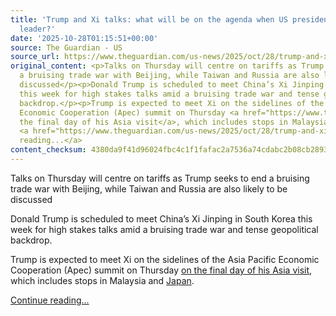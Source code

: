 ```yaml
---
title: 'Trump and Xi talks: what will be on the agenda when US president meets China’s
  leader?'
date: '2025-10-28T01:15:51+00:00'
source: The Guardian - US
source_url: https://www.theguardian.com/us-news/2025/oct/28/trump-and-xi-talks-what-will-be-on-the-agenda-when-us-president-meets-chinas-leader
original_content: <p>Talks on Thursday will centre on tariffs as Trump seeks to end
  a bruising trade war with Beijing, while Taiwan and Russia are also likely to be
  discussed</p><p>Donald Trump is scheduled to meet China’s Xi Jinping in South Korea
  this week for high stakes talks amid a bruising trade war and tense geopolitical
  backdrop.</p><p>Trump is expected to meet Xi on the sidelines of the Asia Pacific
  Economic Cooperation (Apec) summit on Thursday <a href="https://www.theguardian.com/us-news/2025/oct/24/trump-asia-tour-key-questions-xi-jinping-china-japan-south-korea-malaysia">on
  the final day of his Asia visit</a>, which includes stops in Malaysia and <a href="https://www.theguardian.com/world/2025/oct/27/japans-new-pm-will-hope-the-abe-effect-endears-trump-to-her-at-crucial-talks">Japan</a>.</p>
  <a href="https://www.theguardian.com/us-news/2025/oct/28/trump-and-xi-talks-what-will-be-on-the-agenda-when-us-president-meets-chinas-leader">Continue
  reading...</a>
content_checksum: 4380da9f41d96024fbc4c1f1fafac2a7536a74cdabc2b08cb289312314b7caac
---
```


Talks on Thursday will centre on tariffs as Trump seeks to end a bruising trade war with Beijing, while Taiwan and Russia are also likely to be discussed

Donald Trump is scheduled to meet China’s Xi Jinping in South Korea this week for high stakes talks amid a bruising trade war and tense geopolitical backdrop.

Trump is expected to meet Xi on the sidelines of the Asia Pacific Economic Cooperation (Apec) summit on Thursday [on the final day of his Asia visit](https://www.theguardian.com/us-news/2025/oct/24/trump-asia-tour-key-questions-xi-jinping-china-japan-south-korea-malaysia), which includes stops in Malaysia and [Japan](https://www.theguardian.com/world/2025/oct/27/japans-new-pm-will-hope-the-abe-effect-endears-trump-to-her-at-crucial-talks).

 [Continue reading...](https://www.theguardian.com/us-news/2025/oct/28/trump-and-xi-talks-what-will-be-on-the-agenda-when-us-president-meets-chinas-leader)
